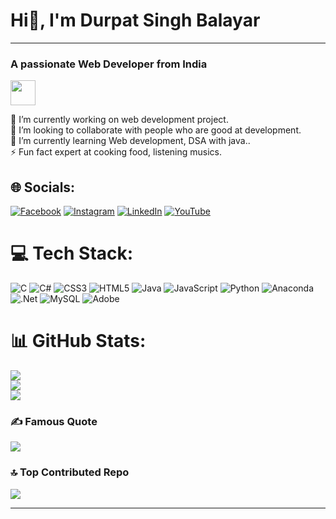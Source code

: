 <h1> Hi👋, I'm Durpat Singh Balayar  </h1>
<hr>
<h3> A passionate Web Developer from India</h3>

<a href="https://visitcount.itsvg.in">
  <img src="https://visitcount.itsvg.in/api?id=sushil8848d&label=Profile%20Views&color=2&icon=5&pretty=false" height="40px"  />
</a>

🔭 I’m currently working on  web development project.<br>👯 I’m looking to collaborate with people who are good at development.<br>🌱 I’m currently learning Web development, DSA with java..<br>⚡ Fun fact expert at cooking food, listening musics.


## 🌐 Socials:
[![Facebook](https://img.shields.io/badge/Facebook-%231877F2.svg?logo=Facebook&logoColor=white)](https://www.facebook.com/profile.php?id=100022334344168) [![Instagram](https://img.shields.io/badge/Instagram-%23E4405F.svg?logo=Instagram&logoColor=white)](https://instagram.com/s_u_s_h_i_l_20_58) [![LinkedIn](https://img.shields.io/badge/LinkedIn-%230077B5.svg?logo=linkedin&logoColor=white)](https://www.linkedin.com/in/durpat-singh-balayar/) [![YouTube](https://img.shields.io/badge/YouTube-%23FF0000.svg?logo=YouTube&logoColor=white)](https://www.youtube.com/channel/UC9HMGH1AIVxRQ6gqCw07Ydg) 

# 💻 Tech Stack:
![C](https://img.shields.io/badge/c-%2300599C.svg?style=plastic&logo=c&logoColor=white) ![C#](https://img.shields.io/badge/c%23-%23239120.svg?style=plastic&logo=csharp&logoColor=white) ![CSS3](https://img.shields.io/badge/css3-%231572B6.svg?style=plastic&logo=css3&logoColor=white) ![HTML5](https://img.shields.io/badge/html5-%23E34F26.svg?style=plastic&logo=html5&logoColor=white) ![Java](https://img.shields.io/badge/java-%23ED8B00.svg?style=plastic&logo=openjdk&logoColor=white) ![JavaScript](https://img.shields.io/badge/javascript-%23323330.svg?style=plastic&logo=javascript&logoColor=%23F7DF1E) ![Python](https://img.shields.io/badge/python-3670A0?style=plastic&logo=python&logoColor=ffdd54) ![Anaconda](https://img.shields.io/badge/Anaconda-%2344A833.svg?style=plastic&logo=anaconda&logoColor=white) ![.Net](https://img.shields.io/badge/.NET-5C2D91?style=plastic&logo=.net&logoColor=white) ![MySQL](https://img.shields.io/badge/mysql-4479A1.svg?style=plastic&logo=mysql&logoColor=white) ![Adobe](https://img.shields.io/badge/adobe-%23FF0000.svg?style=plastic&logo=adobe&logoColor=white)
# 📊 GitHub Stats:
![](https://github-readme-stats.vercel.app/api?username=sushil8848d&theme=radical&hide_border=false&include_all_commits=true&count_private=true)<br/>
![](https://github-readme-streak-stats.herokuapp.com/?user=sushil8848d&theme=radical&hide_border=false)<br/>
![](https://github-readme-stats.vercel.app/api/top-langs/?username=sushil8848d&theme=radical&hide_border=false&include_all_commits=true&count_private=true&layout=compact)

### ✍️ Famous Quote
![](https://quotes-github-readme.vercel.app/api?type=vetical&theme=radical)

### 🔝 Top Contributed Repo
![](https://github-contributor-stats.vercel.app/api?username=sushil8848d&limit=5&theme=discord&combine_all_yearly_contributions=true)

---

<!-- Proudly created with GPRM ( https://gprm.itsvg.in ) -->
